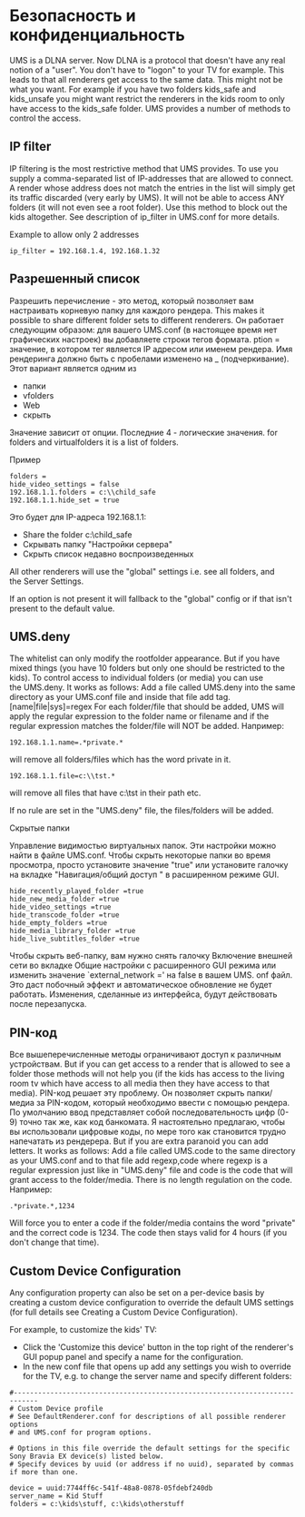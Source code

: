# Безопасность и конфиденциальность

UMS is a DLNA server. Now DLNA is a protocol that doesn't have any real notion of a "user". You don't have to "logon" to your TV for example. This leads to that all renderers get access to the same data. This might not be what you want. For example if you have two folders kids_safe and kids_unsafe you might want restrict the renderers in the kids room to only have access to the kids_safe folder. UMS provides a number of methods to control the access. 

## IP filter

IP filtering is the most restrictive method that UMS provides. To use you supply a comma-separated list of IP-addresses that are allowed to connect. A render whose address does not match the entries in the list will simply get its traffic discarded (very early by UMS). It will not be able to access ANY folders (it will not even see a root folder). Use this method to block out the kids altogether. See description of ip_filter in UMS.conf for more details.

Example to allow only 2 addresses

```
ip_filter = 192.168.1.4, 192.168.1.32
```

## Разрешенный список

Разрешить перечисление - это метод, который позволяет вам настраивать корневую папку для каждого рендера. This makes it possible to share different folder sets to different renderers. Он работает следующим образом: для вашего UMS.conf (в настоящее время нет графических настроек) вы добавляете строки тегов формата. ption = значение, в котором тег является IP адресом или именем рендера. Имя рендеринга должно быть с пробелами изменено на _ (подчеркивание). Этот вариант является одним из

- папки
- vfolders
- Web
- скрыть

Значение зависит от опции. Последние 4 - логические значения. for folders and virtualfolders it is a list of folders.

Пример

```
folders = 
hide_video_settings = false
192.168.1.1.folders = c:\\child_safe
192.168.1.1.hide_set = true
```

Это будет для IP-адреса 192.168.1.1:

- Share the folder c:\child_safe
- Скрывать папку "Настройки сервера"
- Скрыть список недавно воспроизведенных

All other renderers will use the "global" settings i.e. see all folders, and the Server Settings.

If an option is not present it will fallback to the "global" config or if that isn't present to the default value.

## UMS.deny

The whitelist can only modify the rootfolder appearance. But if you have mixed things (you have 10 folders but only one should be restricted to the kids). To control access to individual folders (or media) you can use the UMS.deny. It works as follows: Add a file called UMS.deny into the same directory as your UMS.conf file and inside that file add tag.[name|file|sys]=regex For each folder/file that should be added, UMS will apply the regular expression to the folder name or filename and if the regular expression matches the folder/file will NOT be added. Например:
```
192.168.1.1.name=.*private.*
```

will remove all folders/files which has the word private in it.
```
192.168.1.1.file=c:\\tst.*
```

will remove all files that have c:\tst in their path etc.

If no rule are set in the "UMS.deny" file, the files/folders will be added.

Скрытые папки

Управление видимостью виртуальных папок. Эти настройки можно найти в файле UMS.conf. Чтобы скрыть некоторые папки во время просмотра, просто установите значение "true" или установите галочку на вкладке "Навигация/общий доступ " в расширенном режиме GUI.

```
hide_recently_played_folder =true
hide_new_media_folder =true
hide_video_settings =true
hide_transcode_folder =true
hide_empty_folders =true
hide_media_library_folder =true
hide_live_subtitles_folder =true
```

Чтобы скрыть веб-папку, вам нужно снять галочку Включение внешней сети во вкладке Общие настройки с расширенного GUI режима или изменить значение `external_network =' на false в вашем UMS. onf файл. Это даст побочный эффект и автоматическое обновление не будет работать. Изменения, сделанные из интерфейса, будут действовать после перезапуска.

## PIN-код

Все вышеперечисленные методы ограничивают доступ к различным устройствам. But if you can get access to a render that is allowed to see a folder those methods will not help you (if the kids has access to the living room tv which have access to all media then they have access to that media). PIN-код решает эту проблему. Он позволяет скрыть папки/медиа за PIN-кодом, который необходимо ввести с помощью рендера. По умолчанию ввод представляет собой последовательность цифр (0-9) точно так же, как код банкомата. Я настоятельно предлагаю, чтобы вы использовали цифровые коды, по мере того как становится трудно напечатать из рендерера. But if you are extra paranoid you can add letters. It works as follows: Add a file called UMS.code to the same directory as your UMS.conf and to that file add regexp,code where regexp is a regular expression just like in "UMS.deny" file and code is the code that will grant access to the folder/media. There is no length regulation on the code. Например:
```
.*private.*,1234
```

Will force you to enter a code if the folder/media contains the word "private" and the correct code is 1234. The code then stays valid for 4 hours (if you don't change that time).

## Custom Device Configuration

Any configuration property can also be set on a per-device basis by creating a custom device configuration to override the default UMS settings (for full details see Creating a Custom Device Configuration).

For example, to customize the kids' TV:
- Click the 'Customize this device' button in the top right of the renderer's GUI popup panel and specify a name for the configuration.
- In the new conf file that opens up add any settings you wish to override for the TV, e.g. to change the server name and specify different folders:
```
#----------------------------------------------------------------------------
# Custom Device profile
# See DefaultRenderer.conf for descriptions of all possible renderer options
# and UMS.conf for program options.

# Options in this file override the default settings for the specific Sony Bravia EX device(s) listed below.
# Specify devices by uuid (or address if no uuid), separated by commas if more than one.

device = uuid:7744ff6c-541f-48a8-0878-05fdebf240db
server_name = Kid Stuff
folders = c:\kids\stuff, c:\kids\otherstuff
```
